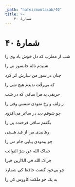 ```yaml
---
_path: "hafez/montasab/40"
title: >-
    شمارهٔ ۴۰
---
```

# شمارهٔ ۴۰

<div class="b" id="bn1"><div class="m1"><p>شب از مطرب که دل خوش باد وی را</p></div>
<div class="m2"><p>شنیدم نالهٔ جانسوز نى را</p></div></div>
<div class="b" id="bn2"><div class="m1"><p>چنان در سوز من سازش اثر کرد</p></div>
<div class="m2"><p>که بى‌رقّت ندیدم هیچ شی را</p></div></div>
<div class="b" id="bn3"><div class="m1"><p>حریفى بد مرا ساقى که در شب</p></div>
<div class="m2"><p>ز زلف و رخ نمودى شمس وفى را</p></div></div>
<div class="b" id="bn4"><div class="m1"><p>چو شوقم دید در ساغر مى‌افزود</p></div>
<div class="m2"><p>بگفتم ساقى فرخنده پى را</p></div></div>
<div class="b" id="bn5"><div class="m1"><p>رهانیدى مرا از قید هستى</p></div>
<div class="m2"><p>چو پیمودى پیاپى جام مى را</p></div></div>
<div class="b" id="bn6"><div class="m1"><p>حماک الله عن شرّ النوائب</p></div>
<div class="m2"><p>جزاک الله فى الدّارین خیرا</p></div></div>
<div class="b" id="bn7"><div class="m1"><p>چو بی‌خود گشت حافظ کى شمارد</p></div>
<div class="m2"><p>به یک جو ملکت کاووس کى را</p></div></div>
